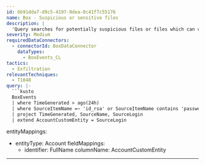 ```yaml
---
id: 6b91dda7-d9c5-4197-9dea-0c41f7c55176
name: Box - Suspicious or sensitive files
description: |
  'Query searches for potentially suspicious files or files which can contain sensitive information such as passwords, secrets.'
severity: Medium
requiredDataConnectors:
  - connectorId: BoxDataConnector
    dataTypes:
      - BoxEvents_CL
tactics:
  - Exfiltration
relevantTechniques:
  - T1048
query: |-
  ```kusto
  BoxEvents
  | where TimeGenerated > ago(24h)
  | where SourceItemName =~ 'id_rsa' or SourceItemName contains 'password' or SourceItemName contains 'key' or SourceItemName contains '_key' or SourceItemName contains '.ssh' or SourceItemName endswith '.npmrc' or SourceItemName endswith '.muttrc' or SourceItemName contains 'config.json' or SourceItemName contains '.gitconfig' or SourceItemName endswith '.netrc' or SourceItemName endswith 'package.json' or SourceItemName endswith 'Gemfile' or SourceItemName endswith 'bower.json' or SourceItemName endswith 'config.gypi' or SourceItemName endswith 'travis.yml' or SourceItemName endswith '.ps1' or SourceItemName endswith '.bat' or SourceItemName endswith '.scr' or SourceItemName endswith '.sh' or SourceItemName endswith '.exe' or SourceFileName =~ 'id_rsa' or SourceFileName contains 'password' or SourceFileName contains 'key' or SourceFileName contains '_key' or SourceFileName contains '.ssh' or SourceFileName endswith '.npmrc' or SourceFileName endswith '.muttrc' or SourceFileName contains 'config.json' or SourceFileName contains '.gitconfig' or SourceFileName endswith '.netrc' or SourceFileName endswith 'package.json' or SourceFileName endswith 'Gemfile' or SourceFileName contains 'bower.json' or SourceFileName contains 'config.gypi' or SourceFileName contains 'travis.yml' or SourceFileName endswith '.ps1' or SourceFileName endswith '.bat' or SourceFileName endswith '.scr' or SourceFileName endswith '.sh' or SourceFileName endswith '.exe'
  | project TimeGenerated, SourceName, SourceLogin
  | extend AccountCustomEntity = SourceLogin
  ```
entityMappings:
  - entityType: Account
    fieldMappings:
      - identifier: FullName
        columnName: AccountCustomEntity
---
```


